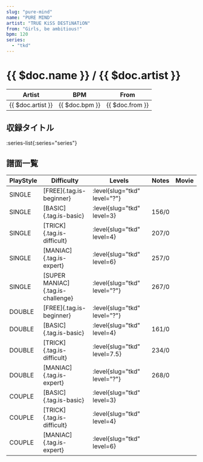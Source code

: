 ```yaml
---
slug: "pure-mind"
name: "PURE MIND"
artist: "TRUE KiSS DESTiNATiON"
from: "Girls, be ambitious!"
bpm: 120
series:
  - "tkd"
---
```


# {{ $doc.name }} / {{ $doc.artist }}

|Artist|BPM|From|
|------|---|----|
|{{ $doc.artist }}|{{ $doc.bpm }}|{{ $doc.from }}|

## 収録タイトル

:series-list{:series="series"}

## 譜面一覧

|PlayStyle|Difficulty|Levels|Notes|Movie|
|---------|----------|------|-----|-----|
|SINGLE|[FREE]{.tag.is-beginner}|:level{slug="tkd" level="?"}|||
|SINGLE|[BASIC]{.tag.is-basic}|:level{slug="tkd" level=3}|156/0||
|SINGLE|[TRICK]{.tag.is-difficult}|:level{slug="tkd" level=4}|207/0||
|SINGLE|[MANIAC]{.tag.is-expert}|:level{slug="tkd" level=6}|257/0||
|SINGLE|[SUPER MANIAC]{.tag.is-challenge}|:level{slug="tkd" level="?"}|267/0||
|DOUBLE|[FREE]{.tag.is-beginner}|:level{slug="tkd" level="?"}|||
|DOUBLE|[BASIC]{.tag.is-basic}|:level{slug="tkd" level=4}|161/0||
|DOUBLE|[TRICK]{.tag.is-difficult}|:level{slug="tkd" level=7.5}|234/0||
|DOUBLE|[MANIAC]{.tag.is-expert}|:level{slug="tkd" level="?"}|268/0||
|COUPLE|[BASIC]{.tag.is-basic}|:level{slug="tkd" level=3}|||
|COUPLE|[TRICK]{.tag.is-difficult}|:level{slug="tkd" level=4}|||
|COUPLE|[MANIAC]{.tag.is-expert}|:level{slug="tkd" level=6}|||
